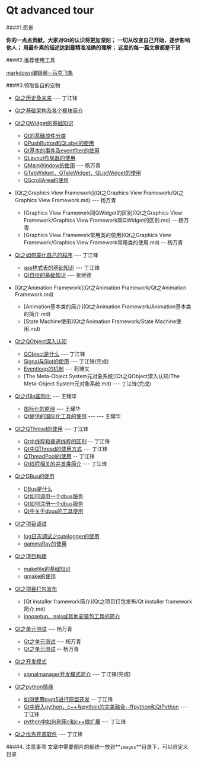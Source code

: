 Qt advanced tour
==============

####1.愿景

**你的一点点贡献，大家对Qt的认识将更加深刻；**
**一切从改变自己开始，逐步影响他人；**
**用最朴素的描述达到最精准准确的理解；**
**这里的每一篇文章都是干货**

####2.推荐使用工具

[markdown编辑器--马克飞象](https://maxiang.io/)

####3.领取各自的宠物

* [Qt之历史及未来](Qt之历史及未来/Qt的历史及未来.md) --- 丁江锋

* [Qt之基础架构及各个模块简介](Qt之基础架构及各个模块简介/Qt之基础架构及各个模块简介.md)

* [Qt之QWidget的基础知识](Qt之QWidget的基础知识/Qt之QWidget的基础知识.md)
    *  [Qt的基础控件分类](Qt之QWidget的基础知识/Qt的基础控件分类.md)
    *  [QPushButton和QLabel的使用](Qt之QWidget的基础知识/QPushButton和QLabel的使用.md)
    *  [Qt基本的事件及eventfiter的使用](Qt之QWidget的基础知识/Qt基本的事件及eventfiter的使用.md)
    *  [QLayout布局器的使用](Qt之QWidget的基础知识/QLayout布局器的使用.md)
    *  [QMainWindow的使用](Qt之QWidget的基础知识/QMainWindow的使用.md) --- 杨万青
    *  [QTabWidget、QTaleWidget、QListWidget的使用](Qt之QWidget的基础知识/QTabWidget、QTaleWidget、QListWidget的使用.md)
    *  [QScrollArea的使用](Qt之QWidget的基础知识/QScrollArea的使用.md)

* [Qt之Graphics View Framework](Qt之Graphics View Framework/Qt之Graphics View Framework.md) --- 杨万青
    * [Graphics View Framework同QWidget的区别](Qt之Graphics View Framework/Graphics View Framework同QWidget的区别.md)  -- 杨万青
    * [Graphics View Framework常用类的使用](Qt之Graphics View Framework/Graphics View Framework常用类的使用.md) -- 杨万青

* [Qt之如何美化自己的程序](Qt之如何美化自己的程序/Qt之如何美化自己的程序.md) --- 丁江锋
    * [qss样式表的基础知识](Qt之如何美化自己的程序/qss样式表的基础知识.md) --- 丁江锋
    * [Qt自绘的基础知识](Qt之如何美化自己的程序/Qt自绘的基础知识.md) --- 张继德

* [Qt之Animation Framework](Qt之Animation Framework/Qt之Animation Framework.md)
    * [Animation基本类的简介](Qt之Animation Framework/Animation基本类的简介.md)
    * [State Machine使用](Qt之Animation Framework/State Machine使用.md)
   
* [Qt之QObject深入认知](Qt之QObject深入认知/Qt之QObject深入认知.md)
    * [QObject是什么](Qt之QObject深入认知/QObject是什么.md) --- 丁江锋
    * [Signal与Slot的使用](Qt之QObject深入认知/Signal与Slot的使用.md) --- 丁江锋(完成)
    * [Eventloop的机制](Qt之QObject深入认知/Eventloop的机制.md) --- 石博文
    * [The Meta-Object System元对象系统](Qt之QObject深入认知/The Meta-Object System元对象系统.md) --- 丁江锋(完成)

* [Qt之i18n国际化](Qt之i18n国际化/Qt之i18n国际化.md) --- 王耀华
    *  [国际化的原理](Qt之i18n国际化/国际化的原理.md) --- 王耀华
    *  [Qt提供的国际化工具的使用](Qt之i18n国际化/Qt提供的国际化工具的使用.md) --- --- 王耀华

* [Qt之QThread的使用](Qt之QThread的使用/Qt之QThread的使用.md) --- 丁江锋
    * [Qt中线程和普通线程的区别](Qt之QThread的使用/Qt中线程和普通线程的区别.md) -- 丁江锋
    * [Qt中QThread的使用方式](Qt之QThread的使用/Qt中QThread的使用方式.md) --- 丁江锋
    * [QThreadPool的使用](Qt之QThread的使用/QThreadPool的使用.md) -- 丁江锋
    * [Qt线程相关的并发类简介](Qt之QThread的使用/Qt线程相关的并发类简介.md) --- 丁江锋

*  [Qt之DBus的使用](Qt之DBus的使用/Qt之DBus的使用.md)
    * [DBus是什么](Qt之DBus的使用/DBus是什么.md)
    * [Qt如何调用一个dbus服务](Qt之DBus的使用/Qt如何调用一个dbus服务.md)
    * [Qt如何注册一个dbus服务](Qt之DBus的使用/Qt如何注册一个dbus服务.md)
    * [Qt中关于dbus的工具使用](Qt之DBus的使用/Qt中关于dbus的工具使用.md)

* [Qt之项目调试](Qt之项目调试/Qt之项目调试.md)
    *  [log日志调试之cutelogger的使用](Qt之项目调试/log日志调试之cutelogger的使用.md)
    *  [gammaRay的使用](Qt之项目调试/gammaRay的使用.md)

* [Qt之项目构建](Qt之项目构建/Qt之项目构建.md)
    * [makefile的基础知识](Qt之项目构建/makefile的基础知识.md)
    * [qmake的使用](Qt之项目构建/qmake的使用.md)

* [Qt之项目打包发布](Qt之项目打包发布/Qt之项目打包发布.md)
    * [Qt installer framework简介](Qt之项目打包发布/Qt installer framework简介.md)
    * [innosetup、nsis或其他安装包工具的简介](Qt之项目打包发布/innosetup、nsis或其他安装包工具的简介.md)

* [Qt之单元测试](Qt之单元测试/Qt之单元测试.md) --- 杨万青
    * [Qt之单元测试](Qt之单元测试/什么是单元测试.md)  --- 杨万青
    * [Qt之单元测试](Qt之单元测试/Qt中如何使用单元测试.md)  -- 杨万青

* [Qt之开发模式](Qt之开发模式/Qt之开发模式.md)
    * [signalmanager开发模式简介](Qt之开发模式/signalmanager开发模式简介.md) --- 丁江锋(完成)

* [Qt之python情缘](Qt之python情缘/Qt之python情缘.md)
    *  [如何使用pyqt5进行原型开发](Qt之python情缘/如何使用pyqt5进行原型开发.md)  -- 丁江锋
    *  [Qt中嵌入python，c++与python的完美融合--ffpython和QtPython](Qt之python情缘/Qt中嵌入python，c++与python的完美融合--ffpython和QtPython.md)  --- 丁江锋
    *  [python中如何利用c和c++做扩展](Qt之python情缘/python中如何利用c和c++做扩展.md)  --- 丁江锋

* [Qt之优秀开源软件](Qt之优秀开源软件/Qt之优秀开源软件.md) --- 丁江锋


####4. 注意事项
文章中需要图片的都统一放到**`images`**目录下，可以自定义目录
